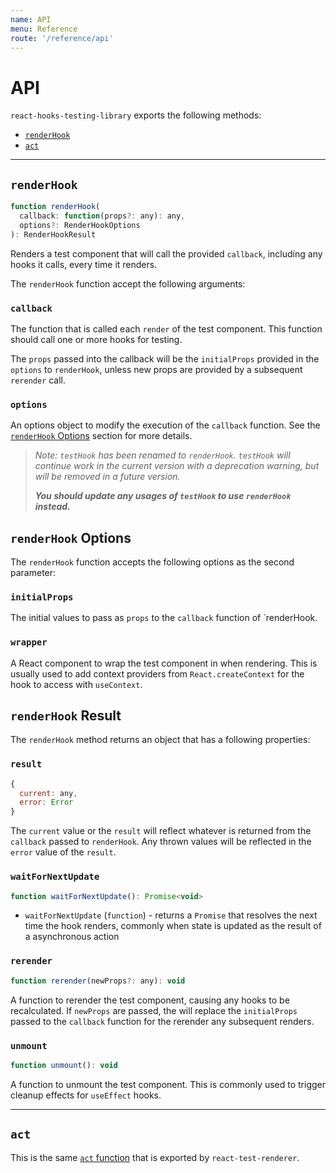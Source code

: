 ```yaml
---
name: API
menu: Reference
route: '/reference/api'
---
```


# API

`react-hooks-testing-library` exports the following methods:

- [`renderHook`](/reference/api#renderhook)
- [`act`](/reference/api#act)

---

## `renderHook`

```js
function renderHook(
  callback: function(props?: any): any,
  options?: RenderHookOptions
): RenderHookResult
```

Renders a test component that will call the provided `callback`, including any hooks it calls, every time it renders.

The `renderHook` function accept the following arguments:

### `callback`

The function that is called each `render` of the test component. This function should call one or more hooks for testing.

The `props` passed into the callback will be the `initialProps` provided in the `options` to `renderHook`, unless new props are provided by a subsequent `rerender` call.

### `options`

An options object to modify the execution of the `callback` function. See the [`renderHook` Options](/reference/api#renderhook-options) section for more details.

> _Note: `testHook` has been renamed to `renderHook`. `testHook` will continue work in the current version with a deprecation warning, but will be removed in a future version._
>
> **_You should update any usages of `testHook` to use `renderHook` instead._**

## `renderHook` Options

The `renderHook` function accepts the following options as the second parameter:

### `initialProps`

The initial values to pass as `props` to the `callback` function of `renderHook.

### `wrapper`

A React component to wrap the test component in when rendering. This is usually used to add context providers from `React.createContext` for the hook to access with `useContext`.

## `renderHook` Result

The `renderHook` method returns an object that has a following properties:

### `result`

```js
{
  current: any,
  error: Error
}
```

The `current` value or the `result` will reflect whatever is returned from the `callback` passed to `renderHook`. Any thrown values will be reflected in the `error` value of the `result`.

### `waitForNextUpdate`

```js
function waitForNextUpdate(): Promise<void>
```

- `waitForNextUpdate` (`function`) - returns a `Promise` that resolves the next time the hook renders, commonly when state is updated as the result of a asynchronous action

### `rerender`

```js
function rerender(newProps?: any): void
```

A function to rerender the test component, causing any hooks to be recalculated. If `newProps` are passed, the will replace the `initialProps` passed to the `callback` function for the rerender any subsequent renders.

### `unmount`

```js
function unmount(): void
```

A function to unmount the test component. This is commonly used to trigger cleanup effects for `useEffect` hooks.

---

## `act`

This is the same [`act` function](https://reactjs.org/docs/test-utils.html#act) that is exported by `react-test-renderer`.
